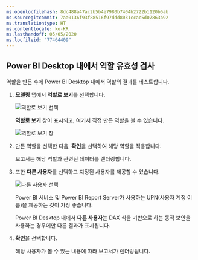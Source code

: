 ```yaml
---
ms.openlocfilehash: 8dc488a47ac2b5b4e7980b7404b2722b1120b6ab
ms.sourcegitcommit: 7aa0136f93f88516f97ddd8031ccac5d07863b92
ms.translationtype: HT
ms.contentlocale: ko-KR
ms.lasthandoff: 05/05/2020
ms.locfileid: "77464409"
---
```

## <a name="validate-the-roles-within-power-bi-desktop"></a>Power BI Desktop 내에서 역할 유효성 검사
역할을 만든 후에 Power BI Desktop 내에서 역할의 결과를 테스트합니다.

1. **모델링** 탭에서 **역할로 보기**를 선택합니다. 

    ![역할로 보기 선택](./media/rls-desktop-view-as-roles/powerbi-desktop-rls-view-as-roles.png)

    **역할로 보기** 창이 표시되고, 여기서 직접 만든 역할을 볼 수 있습니다.

    ![역할로 보기 창](./media/rls-desktop-view-as-roles/powerbi-desktop-rls-view-as-roles-dialog.png)

3. 만든 역할을 선택한 다음, **확인**을 선택하여 해당 역할을 적용합니다. 

   보고서는 해당 역할과 관련된 데이터를 렌더링합니다.

4. 또한 **다른 사용자**를 선택하고 지정된 사용자를 제공할 수 있습니다. 

    ![다른 사용자 선택](./media/rls-desktop-view-as-roles/powerbi-desktop-rls-other-user.png)

   Power BI 서비스 및 Power BI Report Server가 사용하는 UPN(사용자 계정 이름)을 제공하는 것이 가장 좋습니다.

   Power BI Desktop 내에서 **다른 사용자**는 DAX 식을 기반으로 하는 동적 보안을 사용하는 경우에만 다른 결과가 표시됩니다. 

5. **확인**을 선택합니다. 

   해당 사용자가 볼 수 있는 내용에 따라 보고서가 렌더링됩니다.



